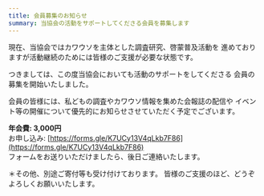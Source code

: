 ```yaml
---
title: 会員募集のお知らせ
summary: 当協会の活動をサポートしてくださる会員を募集します
---
```

現在、当協会ではカワウソを主体とした調査研究、啓蒙普及活動を
進めておりますが活動継続のためには皆様のご支援が必要な状態です。

つきましては、この度当協会においても活動のサポートをしてくださる
会員の募集を開始いたしました。

会員の皆様には、私どもの調査やカワウソ情報を集めた会報誌の配信や
イベント等の開催について優先的にお知らせさせていただく予定でございます。

**年会費: 3,000円**  
お申し込み: [https://forms.gle/K7UCy13V4qLkb7F86](https://forms.gle/K7UCy13V4qLkb7F86)  
フォームをお送りいただけましたら、後日ご連絡いたします。

＊その他、別途ご寄付等も受け付けております。
皆様のご支援のほど、どうぞよろしくお願いいたします。
